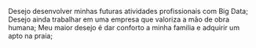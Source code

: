 Desejo desenvolver minhas futuras atividades profissionais com Big Data;
Desejo ainda trabalhar em uma empresa que valoriza a mão de obra humana; 
Meu maior desejo é dar conforto a minha familia e adquirir um apto na praia;
